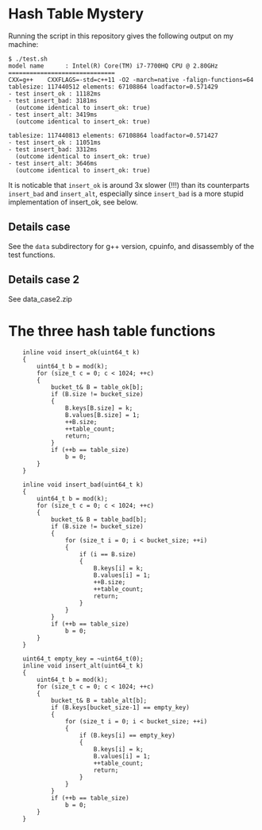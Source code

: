 # Hash Table Mystery

Running the script in this repository gives the following output on my machine:

```
$ ./test.sh
model name      : Intel(R) Core(TM) i7-7700HQ CPU @ 2.80GHz
==============================
CXX=g++    CXXFLAGS=-std=c++11 -O2 -march=native -falign-functions=64
tablesize: 117440512 elements: 67108864 loadfactor=0.571429
- test insert_ok : 11182ms
- test insert_bad: 3181ms
  (outcome identical to insert_ok: true)
- test insert_alt: 3419ms
  (outcome identical to insert_ok: true)

tablesize: 117440813 elements: 67108864 loadfactor=0.571427
- test insert_ok : 11051ms
- test insert_bad: 3312ms
  (outcome identical to insert_ok: true)
- test insert_alt: 3646ms
  (outcome identical to insert_ok: true)
```

It is noticable that `insert_ok` is around 3x slower (!!!) than its counterparts `insert_bad` and `insert_alt`,
especially since `insert_bad` is a more stupid implementation of insert_ok, see below.

## Details case

See the `data` subdirectory for g++ version, cpuinfo, and disassembly of the test functions.

## Details case 2

See data_case2.zip

# The three hash table functions

```
    inline void insert_ok(uint64_t k)
    {
        uint64_t b = mod(k);
        for (size_t c = 0; c < 1024; ++c)
        {
            bucket_t& B = table_ok[b];
            if (B.size != bucket_size)
            {
                B.keys[B.size] = k;
                B.values[B.size] = 1;
                ++B.size;
                ++table_count;
                return;
            }
            if (++b == table_size)
                b = 0;
        }
    }
```

```
    inline void insert_bad(uint64_t k)
    {
        uint64_t b = mod(k);
        for (size_t c = 0; c < 1024; ++c)
        {
            bucket_t& B = table_bad[b];
            if (B.size != bucket_size)
            {
                for (size_t i = 0; i < bucket_size; ++i)
                {
                    if (i == B.size)
                    {
                        B.keys[i] = k;
                        B.values[i] = 1;
                        ++B.size;
                        ++table_count;
                        return;
                    }
                }
            }
            if (++b == table_size)
                b = 0;
        }
    }
```

```
    uint64_t empty_key = ~uint64_t(0);
    inline void insert_alt(uint64_t k)
    {
        uint64_t b = mod(k);
        for (size_t c = 0; c < 1024; ++c)
        {
            bucket_t& B = table_alt[b];
            if (B.keys[bucket_size-1] == empty_key)
            {
                for (size_t i = 0; i < bucket_size; ++i)
                {
                    if (B.keys[i] == empty_key)
                    {
                        B.keys[i] = k;
                        B.values[i] = 1;
                        ++table_count;
                        return;
                    }
                }
            }
            if (++b == table_size)
                b = 0;
        }
    }
```
